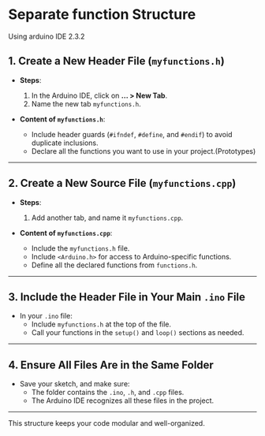 # Separate function Structure
Using arduino IDE 2.3.2

## 1. Create a New Header File (`myfunctions.h`)

- **Steps**:
  1. In the Arduino IDE, click on **... > New Tab**.
  2. Name the new tab `myfunctions.h`.

- **Content of `myfunctions.h`**:
  - Include header guards (`#ifndef`, `#define`, and `#endif`) to avoid duplicate inclusions.
  - Declare all the functions you want to use in your project.(Prototypes)

---

## 2. Create a New Source File (`myfunctions.cpp`)

- **Steps**:
  1. Add another tab, and name it `myfunctions.cpp`.

- **Content of `myfunctions.cpp`**:
  - Include the `myfunctions.h` file.
  - Include `<Arduino.h>` for access to Arduino-specific functions.
  - Define all the declared functions from `functions.h`.

---

## 3. Include the Header File in Your Main `.ino` File

- In your `.ino` file:
  - Include `myfunctions.h` at the top of the file.
  - Call your functions in the `setup()` and `loop()` sections as needed.

---

## 4. Ensure All Files Are in the Same Folder

- Save your sketch, and make sure:
  - The folder contains the `.ino`, `.h`, and `.cpp` files.
  - The Arduino IDE recognizes all these files in the project.

---

This structure keeps your code modular and well-organized.